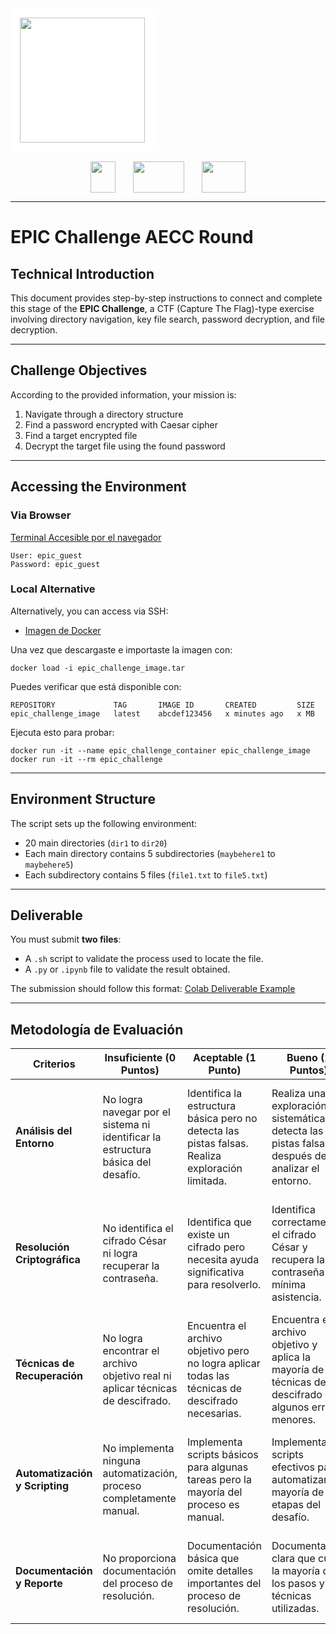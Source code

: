 <div align="center" style="background-color: white; padding: 15px; border-radius: 8px; display: inline-block; margin: 0 auto;">
  <img src="https://ciencialatitud0.github.io/EPIC_5/images/uide.png" width="200">
</div>

<div align="center" style="margin-top: 15px;">
  <img src="https://s3.dualstack.us-east-2.amazonaws.com/pythondotorg-assets/media/community/logos/python-logo-only.png" width="40" height="50" style="margin: 0 12px; vertical-align: middle;">
  <img src="https://upload.wikimedia.org/wikipedia/commons/thumb/d/d0/Google_Colaboratory_SVG_Logo.svg/960px-Google_Colaboratory_SVG_Logo.svg.png" width="82" height="50" style="margin: 0 12px; vertical-align: middle;">
  <img src="https://d33wubrfki0l68.cloudfront.net/45825999a370278a2d392daafce3e7a95de0fff2/3bada/img/logo/svg/full_colored_light.svg" width="70" height="50" style="margin: 0 12px; vertical-align: middle;">
</div>

---

# EPIC Challenge AECC Round

## Technical Introduction

This document provides step-by-step instructions to connect and complete this stage of the **EPIC Challenge**, a CTF (Capture The Flag)-type exercise involving directory navigation, key file search, password decryption, and file decryption.

---

## Challenge Objectives

According to the provided information, your mission is:

1. Navigate through a directory structure
2. Find a password encrypted with Caesar cipher
3. Find a target encrypted file
4. Decrypt the target file using the found password

---

## Accessing the Environment

### Via Browser

[Terminal Accesible por el navegador](http://shortline.proxy.rlwy.net:53282/)

```
User: epic_guest  
Password: epic_guest
```

### Local Alternative

Alternatively, you can access via SSH:

* [Imagen de Docker](https://drive.google.com/drive/u/0/folders/1gY8ZtA_0j8u8SzFG6WW-2v7EmTt2oMSS)

Una vez que descargaste e importaste la imagen con:

```
docker load -i epic_challenge_image.tar
```

Puedes verificar que está disponible con:

```
REPOSITORY             TAG       IMAGE ID       CREATED         SIZE
epic_challenge_image   latest    abcdef123456   x minutes ago   x MB
```

Ejecuta esto para probar:

```
docker run -it --name epic_challenge_container epic_challenge_image
docker run -it --rm epic_challenge
```

---

## Environment Structure

The script sets up the following environment:

* 20 main directories (`dir1` to `dir20`)
* Each main directory contains 5 subdirectories (`maybehere1` to `maybehere5`)
* Each subdirectory contains 5 files (`file1.txt` to `file5.txt`)

---

## Deliverable

You must submit **two files**:

* A `.sh` script to validate the process used to locate the file.
* A `.py` or `.ipynb` file to validate the result obtained.

The submission should follow this format:
[Colab Deliverable Example](https://colab.research.google.com/drive/1AG0d2z8kajN1Y8asFLcHd6FqHbgoRZf3?usp=sharing)

---

## Metodología de Evaluación

| **Criterios** | **Insuficiente (0 Puntos)** | **Aceptable (1 Punto)** | **Bueno (2 Puntos)** | **Excelente (3 Puntos)** | **Peso** |
|---------------|------------------------------|--------------------------|------------------------|---------------------------|----------|
| **Análisis del Entorno** | No logra navegar por el sistema ni identificar la estructura básica del desafío. | Identifica la estructura básica pero no detecta las pistas falsas. Realiza exploración limitada. | Realiza una exploración sistemática y detecta las pistas falsas después de analizar el entorno. | Análisis exhaustivo del entorno, rápida identificación de pistas verdaderas y falsas, documentación completa del proceso. | 20% |
| **Resolución Criptográfica** | No identifica el cifrado César ni logra recuperar la contraseña. | Identifica que existe un cifrado pero necesita ayuda significativa para resolverlo. | Identifica correctamente el cifrado César y recupera la contraseña con mínima asistencia. | Identifica inmediatamente el cifrado César, determina el desplazamiento correcto y recupera la contraseña de forma autónoma. | 25% |
| **Técnicas de Recuperación** | No logra encontrar el archivo objetivo real ni aplicar técnicas de descifrado. | Encuentra el archivo objetivo pero no logra aplicar todas las técnicas de descifrado necesarias. | Encuentra el archivo objetivo y aplica la mayoría de las técnicas de descifrado con algunos errores menores. | Encuentra el archivo objetivo rápidamente y aplica todas las técnicas de descifrado (AES y múltiples descompresiones) correctamente. | 30% |
| **Automatización y Scripting** | No implementa ninguna automatización, proceso completamente manual. | Implementa scripts básicos para algunas tareas pero la mayoría del proceso es manual. | Implementa scripts efectivos para automatizar la mayoría de las etapas del desafío. | Desarrolla un sistema de scripts completo que automatiza todo el proceso de principio a fin con manejo de errores. | 15% |
| **Documentación y Reporte** | No proporciona documentación del proceso de resolución. | Documentación básica que omite detalles importantes del proceso de resolución. | Documentación clara que cubre la mayoría de los pasos y técnicas utilizadas. | Documentación exhaustiva, bien estructurada, con explicaciones detalladas de cada técnica y decisión tomada. | 10% |
